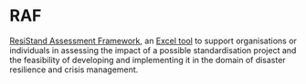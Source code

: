 # RAF

[ResiStand Assessment Framework](https://github.com/STRATEGY-EU/RAF/blob/main/RAF%202.0_Guideline_ds_20180430.pdf), an [Excel tool](https://github.com/STRATEGY-EU/RAF/blob/main/RAF%202.0_20180430.xlsx) to support organisations or individuals in assessing the impact of a possible standardisation project and the feasibility of developing and implementing it in the domain of disaster resilience and crisis management.
